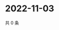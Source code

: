 # 2022-11-03

共 0 条

<!-- BEGIN WEIBO -->
<!-- 最后更新时间 Thu Nov 03 2022 17:00:58 GMT+0800 (China Standard Time) -->

<!-- END WEIBO -->
